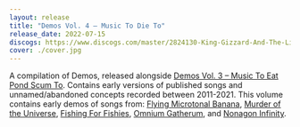 ```yaml
---
layout: release
title: "Demos Vol. 4 – Music To Die To"
release_date: 2022-07-15
discogs: https://www.discogs.com/master/2824130-King-Gizzard-And-The-Lizard-Wizard-Demos-Vol-3-Vol-4
cover: ./cover.jpg
---
```


A compilation of Demos, released alongside [Demos Vol. 3 – Music To Eat Pond Scum To](../demos-vol-3-music-to-eat-pond-scum-to). Contains early versions of published songs and unnamed/abandoned concepts recorded between 2011-2021. This volume contains early demos of songs from: [Flying Microtonal Banana](../flying-microtonal-banana), [Murder of the Universe](../murder-of-the-universe), [Fishing For Fishies](../fishing-for-fishies), [Omnium Gatherum](../omnium-gatherium), and [Nonagon Infinity](../nonagon-infinity).
